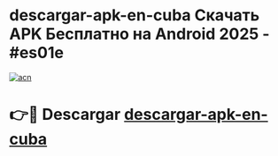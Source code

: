 # descargar-apk-en-cuba Скачать APK Бесплатно на Android 2025 - #es01e

[![acn](https://github.com/user-attachments/assets/0f9c940e-d8b0-45ae-aac7-cd30a18b3e1c)](https://apps.freeplayer.one?title=descargar-apk-en-cuba&ref=9RF)

# 👉🔴 Descargar [descargar-apk-en-cuba](https://apps.freeplayer.one?title=descargar-apk-en-cuba&ref=9RF)